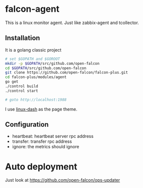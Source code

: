 falcon-agent
===

This is a linux monitor agent. Just like zabbix-agent and tcollector.


## Installation

It is a golang classic project

```bash
# set $GOPATH and $GOROOT
mkdir -p $GOPATH/src/github.com/open-falcon
cd $GOPATH/src/github.com/open-falcon
git clone https://github.com/open-falcon/falcon-plus.git
cd falcon-plus/modules/agent
go get
./control build
./control start

# goto http://localhost:1988
```

I use [linux-dash](https://github.com/afaqurk/linux-dash) as the page theme.

## Configuration

- heartbeat: heartbeat server rpc address
- transfer: transfer rpc address
- ignore: the metrics should ignore

# Auto deployment

Just look at https://github.com/open-falcon/ops-updater
